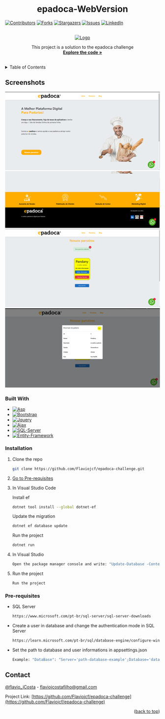 <a name="readme-top"></a>
<h1 align="center">epadoca-WebVersion</h1>

[![Contributors][contributors-shield]][contributors-url]
[![Forks][forks-shield]][forks-url]
[![Stargazers][stars-shield]][stars-url]
[![Issues][issues-shield]][issues-url]
[![LinkedIn][linkedin-shield]][linkedin-url]

<br />
<div align="center">
  <a href="https://github.com/Flaviojcf/epadoca-challenge">
    <img src="./wwwroot/img/epadoca.gif" alt="Logo">
  </a>


  <p align="center">
    This project is a solution to the epadoca challenge
    <br />
    <a href="https:/github.com/flaviojcf/epadoca-challenge"><strong>Explore the code »</strong></a>
    <br />
    <br />
  </p>
</div>

<details>
  <summary>Table of Contents</summary>
  <ol>
    <li>
      <a href="#about-the-project">About The Project</a>
      <ul>
        <li><a href="#built-with">Built With</a></li>
      </ul>
    </li>
    <li>
      <ul>
        <li><a href="#installation">Installation</a></li>
        <li><a href="#pre-requisites">Pre-requisites</a></li>
      </ul>
    </li>
    <li><a href="#contact">Contact</a></li>
  </ol>
</details>

## Screenshots


<div align="center">
    <img src="./wwwroot/img/epadoca-1.png"  >
    <img src="./wwwroot/img/epadoca-2.png"  >
    <img src="./wwwroot/img/epadoca-3.png"  >
    <img src="./wwwroot/img/epadoca-4.png"  >
</div>



### Built With


- [![Asp][asp.net]][asp-url]
- [![Bootstrap][bootstrap]][bootstrap-url]
- [![Jquery][jquery]][jquery-url]
- [![Ajax][ajax]][ajax-url]
- [![SQL-Server][SQL-Server]][SQL-Server-url]
- [![Entity-Framework][Entity-Framework]][Entity-Framework-url]






### Installation

1. Clone the repo
   ```sh
   git clone https://github.com/Flaviojcf/epadoca-challenge.git
   ```
2. <a href="#pre-requisites">Go to Pre-requisites</a>

3. In Visual Studio Code <br/>

    Install ef
   ```sh
   dotnet tool install --global dotnet-ef
   ```
    Update the migration
     ```sh
    dotnet ef database update
   ```
    Run the project
    ```sh
    dotnet run
    ```
4. In Visual Studio
    ```sh
    Open the package manager console and write: "Update-Database -Context BakeryDbContext"
    ```
5. Run the project
     ```sh
    Run the project
    ```

### Pre-requisites

- SQL Server
  ```sh
  https://www.microsoft.com/pt-br/sql-server/sql-server-downloads
  ```
- Create a user in database and change the authentication mode in SQL Server
   ```sh
  https://learn.microsoft.com/pt-br/sql/database-engine/configure-windows/change-server-authentication-mode?view=sql-server-ver16
  ```
- Set the path to database and user informations in appsettings.json
   ```sh
  Example: "DataBase": "Server='path-database-example';Database='database-name-example';User Id='user-id-example';Password='user-password-example'"
  ```







## Contact

[@flavio_jCosta](mailto:flaviojcostafilho@gmail.com) - flaviojcostafilho@gmail.com

Project Link: [https://github.com/Flaviojcf/epadoca-challenge](https://github.com/Flaviojcf/epadoca-challenge)

<p align="right">(<a href="#readme-top">back to top</a>)</p>




[contributors-shield]: https://img.shields.io/github/contributors/flaviojcf/epadoca-challenge.svg?style=for-the-badge
[contributors-url]: https://github.com/flaviojcf/epadoca-challenge/graphs/contributors
[forks-shield]: https://img.shields.io/github/forks/flaviojcf/epadoca-challenge.svg?style=for-the-badge
[forks-url]: https://github.com/flaviojcf/epadoca-challenge/network/members
[stars-shield]: https://img.shields.io/github/stars/flaviojcf/epadoca-challenge.svg?style=for-the-badge
[stars-url]: https://github.com/flaviojcf/epadoca-challenge/stargazers
[issues-shield]: https://img.shields.io/github/issues/flaviojcf/epadoca-challenge.svg?style=for-the-badge
[issues-url]: https://github.com/flaviojcf/epadoca-challenge/issues
[linkedin-shield]: https://img.shields.io/badge/-LinkedIn-black.svg?style=for-the-badge&logo=linkedin&colorB=555
[linkedin-url]: https://www.linkedin.com/in/flávio-jcosta

[asp.net]: https://img.shields.io/badge/ASP.NET-9017C0?style=for-the-badge&logo=ASP.NETrk&logoColor=white
[asp-url]: https://dotnet.microsoft.com/en-us/apps/aspnet

[bootstrap]: https://img.shields.io/badge/Bootstrap-7211F1?style=for-the-badge&logo=Bootstrap&logoColor=white
[bootstrap-url]: https://getbootstrap.com/

[jquery]: https://img.shields.io/badge/Jquery-78CFF5?style=for-the-badge&logo=Jquery&logoColor=white
[jquery-url]: https://jquery.com/

[ajax]: https://img.shields.io/badge/Ajax-78CFF5?style=for-the-badge&logo=Ajax&logoColor=white
[ajax-url]: https://api.jquery.com/jquery.ajax/

[SQL-Server]: https://img.shields.io/badge/SQL-Server-67F7FF?style=for-the-badge&logo=SQL-Server&logoColor=white
[SQL-Server-url]: https://www.microsoft.com/pt-br/sql-server/sql-server-downloads

[Entity-Framework]: https://img.shields.io/badge/Entity-Framework-652076?style=for-the-badge&logo=Entity-framework&logoColor=white
[Entity-Framework-url]: https://learn.microsoft.com/en-us/ef/
